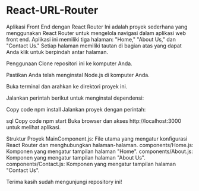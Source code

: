 # React-URL-Router

Aplikasi Front End dengan React Router
Ini adalah proyek sederhana yang menggunakan React Router untuk mengelola navigasi dalam aplikasi web front end. Aplikasi ini memiliki tiga halaman: "Home," "About Us," dan "Contact Us." Setiap halaman memiliki tautan di bagian atas yang dapat Anda klik untuk berpindah antar halaman.

Penggunaan
Clone repositori ini ke komputer Anda.

Pastikan Anda telah menginstal Node.js di komputer Anda.

Buka terminal dan arahkan ke direktori proyek ini.

Jalankan perintah berikut untuk menginstal dependensi:

Copy code
npm install
Jalankan proyek dengan perintah:

sql
Copy code
npm start
Buka browser dan akses http://localhost:3000 untuk melihat aplikasi.

Struktur Proyek
MainComponent.js: File utama yang mengatur konfigurasi React Router dan menghubungkan halaman-halaman.
components/Home.js: Komponen yang mengatur tampilan halaman "Home".
components/About.js: Komponen yang mengatur tampilan halaman "About Us".
components/Contact.js: Komponen yang mengatur tampilan halaman "Contact Us".


Terima kasih sudah mengunjungi repository ini!
